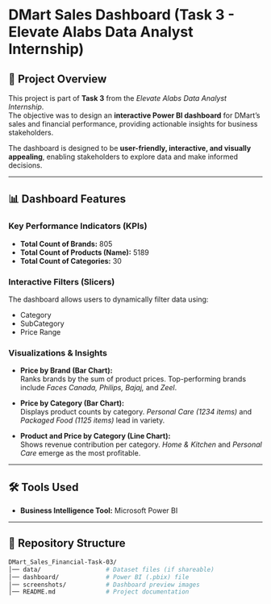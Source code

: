 # DMart Sales Dashboard (Task 3 - Elevate Alabs Data Analyst Internship)

## 📌 Project Overview  
This project is part of **Task 3** from the *Elevate Alabs Data Analyst Internship*.  
The objective was to design an **interactive Power BI dashboard** for DMart’s sales and financial performance, providing actionable insights for business stakeholders.  

The dashboard is designed to be **user-friendly, interactive, and visually appealing**, enabling stakeholders to explore data and make informed decisions.

---

## 📊 Dashboard Features  

### **Key Performance Indicators (KPIs)**  
- **Total Count of Brands:** 805  
- **Total Count of Products (Name):** 5189  
- **Total Count of Categories:** 30  

### **Interactive Filters (Slicers)**  
The dashboard allows users to dynamically filter data using:  
- Category  
- SubCategory  
- Price Range  

### **Visualizations & Insights**  
- **Price by Brand (Bar Chart):**  
  Ranks brands by the sum of product prices. Top-performing brands include *Faces Canada, Philips, Bajaj,* and *Zeel*.  

- **Price by Category (Bar Chart):**  
  Displays product counts by category. *Personal Care (1234 items)* and *Packaged Food (1125 items)* lead in variety.  

- **Product and Price by Category (Line Chart):**  
  Shows revenue contribution per category. *Home & Kitchen* and *Personal Care* emerge as the most profitable.  

---

## 🛠️ Tools Used  
- **Business Intelligence Tool:** Microsoft Power BI  

---

## 📂 Repository Structure  
```bash
DMart_Sales_Financial-Task-03/
│── data/                  # Dataset files (if shareable)
│── dashboard/             # Power BI (.pbix) file
│── screenshots/           # Dashboard preview images
│── README.md              # Project documentation
